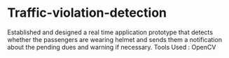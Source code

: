 # Traffic-violation-detection
Established and designed a real time application prototype that detects whether the passengers are wearing helmet and sends them a notification about the pending dues and warning if necessary. Tools Used : OpenCV
